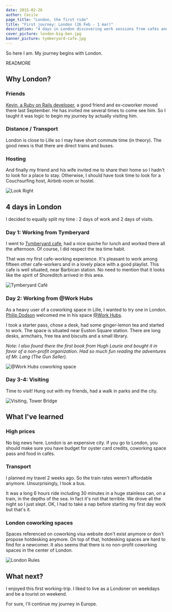```yaml
---
date: 2015-02-26
author: Cecile
page_title: "London, the first ride"
title: "First journey: London (26 Feb - 1 mar)"
description: "4 days in London discovering work sessions from cafés and coworking space."
cover_picture: london-big-ben.jpg
banner_picture: tymberyard-cafe.jpg
---
```


So here I am. My journey begins with London.

READMORE

## Why London?

### Friends

[Kevin, a Ruby on Rails developer](https://kevin.disneur.me/), a good friend and ex-coworker moved there last September. He has invited me several times to come see him. So I taught it was logic to begin my journey by actually visiting him.

### Distance / Transport

London is close to Lille so I may have short commute time (in theory). The good news is that there are direct trains and buses.

### Hosting

And finally my friend and his wife invited me to share their home so I hadn't to look for a place to stay. Otherwise, I should have took time to look for a Couchsurfing host, Airbnb room or hostel.

![Look Right](/assets/images/blog/articles/2015-02-26-london/london-look-right.jpg)

## 4 days in London

I decided to equally split my time : 2 days of work and 2 days of visits.

### Day 1: Working from Tymberyard

I went to [Tymberyard cafe](https://tyuk.com/), had a nice quiche for lunch and worked there all the afternoon. Of course, I did respect the tea time habit.

That was my first cafe-working experience. It's pleasant to work among fifteen other cafe-workers and in a lovely place with a good playlist. This cafe is well situated, near Barbican station. No need to mention that it looks like the spirit of Shoreditch arrived in this area.

![Tymberyard Café](/assets/images/blog/articles/2015-02-26-london/tymberyard-cafe-london-uk.jpg)

### Day 2: Working from @Work Hubs

As a heavy user of a coworking space in Lille, I wanted to try one in London. [Philip Dodson](https://twitter.com/philip_dodson) welcomed me in his space [@Work Hubs](http://atworkhubs.co.uk/).

I took a starter pass, chose a desk, had some ginger-lemon tea and started to work. The space is situated near Euston Square station. There are long desks, armchairs, free tea and biscuits and a small library.

*Note: I also found there the first book from Hugh Laurie and bought it in favor of a non-profit organization. Had so much fun reading the adventures of Mr. Lang (The Gun Seller).*

![@Work Hubs coworking space](/assets/images/blog/articles/2015-02-26-london/at-work-hubs-coworking-space.jpg)

### Day 3-4: Visiting

Time to visit! Hung out with my friends, had a walk in parks and the city.

![Visiting, Tower Bridge](/assets/images/blog/articles/2015-02-26-london/jean-michel-mascot-lewagon-paris.jpg)

## What I've learned

### High prices

No big news here. London is an expensive city. If you go to London, you should make sure you have budget for oyster card credits, coworking space pass and food in cafés.

### Transport

I planned my travel 2 weeks ago. So the train rates weren't affordable anymore. Unsurprisingly, I took a bus.

It was a long 6 hours ride including 30 minutes in a huge stainless can, on a train, in the depths of the sea. In fact it's not that terrible. We drove all the night so I just slept. OK, I had to take a nap before starting my first day work but that's it.

### London coworking spaces

Spaces referenced on coworking visa website don't exist anymore or don't propose hotdesking anymore. On top of that, hotdesking spaces are hard to find for a newcomer. It also seems that there is no non-profit coworking spaces in the center of London.

![London Rules](/assets/images/blog/articles/2015-02-26-london/london-rules.jpg)

## What next?

I enjoyed this first working-trip. I liked to live as a Londoner on weekdays and be a tourist on weekend.

For sure, I'll continue my journey in Europe.
